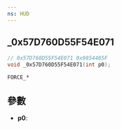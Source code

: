 ```yaml
---
ns: HUD
---
```

## _0x57D760D55F54E071

```c
// 0x57D760D55F54E071 0x9854485F
void _0x57D760D55F54E071(int p0);
```

```
FORCE_*
```

## 參數
* **p0**: 

